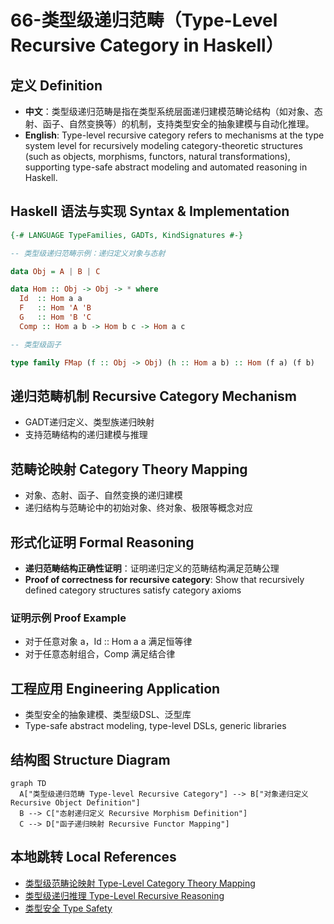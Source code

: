 # 66-类型级递归范畴（Type-Level Recursive Category in Haskell）

## 定义 Definition

- **中文**：类型级递归范畴是指在类型系统层面递归建模范畴论结构（如对象、态射、函子、自然变换等）的机制，支持类型安全的抽象建模与自动化推理。
- **English**: Type-level recursive category refers to mechanisms at the type system level for recursively modeling category-theoretic structures (such as objects, morphisms, functors, natural transformations), supporting type-safe abstract modeling and automated reasoning in Haskell.

## Haskell 语法与实现 Syntax & Implementation

```haskell
{-# LANGUAGE TypeFamilies, GADTs, KindSignatures #-}

-- 类型级递归范畴示例：递归定义对象与态射

data Obj = A | B | C

data Hom :: Obj -> Obj -> * where
  Id  :: Hom a a
  F   :: Hom 'A 'B
  G   :: Hom 'B 'C
  Comp :: Hom a b -> Hom b c -> Hom a c

-- 类型级函子

type family FMap (f :: Obj -> Obj) (h :: Hom a b) :: Hom (f a) (f b)
```

## 递归范畴机制 Recursive Category Mechanism

- GADT递归定义、类型族递归映射
- 支持范畴结构的递归建模与推理

## 范畴论映射 Category Theory Mapping

- 对象、态射、函子、自然变换的递归建模
- 递归结构与范畴论中的初始对象、终对象、极限等概念对应

## 形式化证明 Formal Reasoning

- **递归范畴结构正确性证明**：证明递归定义的范畴结构满足范畴公理
- **Proof of correctness for recursive category**: Show that recursively defined category structures satisfy category axioms

### 证明示例 Proof Example

- 对于任意对象 a，Id :: Hom a a 满足恒等律
- 对于任意态射组合，Comp 满足结合律

## 工程应用 Engineering Application

- 类型安全的抽象建模、类型级DSL、泛型库
- Type-safe abstract modeling, type-level DSLs, generic libraries

## 结构图 Structure Diagram

```mermaid
graph TD
  A["类型级递归范畴 Type-level Recursive Category"] --> B["对象递归定义 Recursive Object Definition"]
  B --> C["态射递归定义 Recursive Morphism Definition"]
  C --> D["函子递归映射 Recursive Functor Mapping"]
```

## 本地跳转 Local References

- [类型级范畴论映射 Type-Level Category Theory Mapping](../36-Type-Level-Category-Theory-Mapping/01-Type-Level-Category-Theory-Mapping-in-Haskell.md)
- [类型级递归推理 Type-Level Recursive Reasoning](../58-Type-Level-Recursive-Reasoning/01-Type-Level-Recursive-Reasoning-in-Haskell.md)
- [类型安全 Type Safety](../14-Type-Safety/01-Type-Safety-in-Haskell.md)
